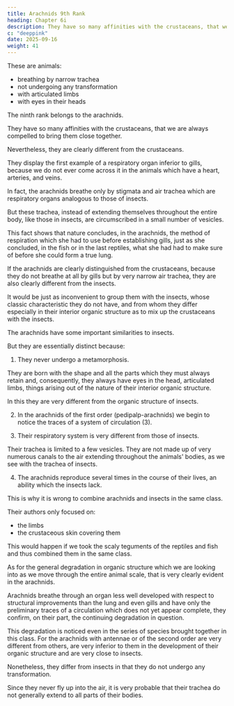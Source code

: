 ```yaml
---
title: Arachnids 9th Rank
heading: Chapter 6i
description: They have so many affinities with the crustaceans, that we are always compelled to bring them close together.
c: "deeppink"
date: 2025-09-16
weight: 41
---
```



These are animals:
- breathing by narrow trachea
- not undergoing any transformation
- with articulated limbs 
- with eyes in their heads

The ninth rank belongs to the arachnids.

They have so many affinities with the crustaceans, that we are always compelled to bring them close together.

 <!-- and to place one immediately after the other.  -->

Nevertheless, they are clearly different from the crustaceans.

They display the first example of a respiratory organ inferior to gills, because we do not ever come across it in the animals which have a heart, arteries, and veins.

In fact, the arachnids breathe only by stigmata and air trachea which are respiratory organs analogous to those of insects. 

But these trachea, instead of extending themselves throughout the entire body, like those in insects, are circumscribed in a small number of vesicles. 

This fact shows that nature concludes, in the arachnids, the method of respiration which she had to use before establishing gills, just as she concluded, in the fish or in the last reptiles, what she had had to make sure of before she could form a true lung.

If the arachnids are clearly distinguished from the crustaceans, because they do not breathe at all by gills but by very narrow air trachea, they are also clearly different from the insects. 

It would be just as inconvenient to group them with the insects, whose classic characteristic they do not have, and from whom they differ especially in their interior organic structure as to mix up the crustaceans with the insects.

The arachnids have some important similarities to insects. 

But they are essentially distinct because:

1. They never undergo a metamorphosis.

They are born with the shape and all the parts which they must always retain and, consequently, they always have eyes in the head, articulated limbs, things arising out of the nature of their interior organic structure. 

In this they are very different from the organic structure of insects.

2. In the arachnids of the first order (pedipalp-arachnids) we begin to notice the traces of a system of circulation (3).

3. Their respiratory system is very different from those of insects.

Their trachea is limited to a few vesicles. They are not made up of very numerous canals to the air extending throughout the animals' bodies, as we see with the trachea of insects.

4. The arachnids reproduce several times in the course of their lives, an ability which the insects lack.


This is why it is wrong to combine arachnids and insects in the same class.

Their authors only focused on:
- the limbs 
- the crustaceous skin covering them

This would happen if we took the scaly teguments of the reptiles and fish and thus combined them in the same class.

As for the general degradation in organic structure which we are looking into as we move through the entire animal scale, that is very clearly evident in the arachnids. 

Arachnids breathe through an organ less well developed with respect to structural improvements than the lung and even gills and have only the preliminary traces of a circulation which does not yet appear complete, they confirm, on their part, the continuing degradation in question.

This degradation is noticed even in the series of species brought together in this class. For the arachnids with antennae or of the second order are very different from others, are very inferior to them in the development of their organic structure and are very close to insects. 

Nonetheless, they differ from insects in that they do not undergo any transformation. 

Since they never fly up into the air, it is very probable that their trachea do not generally extend to all parts of their bodies.

